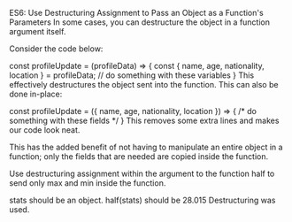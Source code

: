 ES6: Use Destructuring Assignment to Pass an Object as a Function's Parameters
In some cases, you can destructure the object in a function argument itself.

Consider the code below:

const profileUpdate = (profileData) => {
  const { name, age, nationality, location } = profileData;
  // do something with these variables
}
This effectively destructures the object sent into the function. This can also be done in-place:

const profileUpdate = ({ name, age, nationality, location }) => {
  /* do something with these fields */
}
This removes some extra lines and makes our code look neat.

This has the added benefit of not having to manipulate an entire object in a function; only the fields that are needed are copied inside the function.


Use destructuring assignment within the argument to the function half to send only max and min inside the function.

stats should be an object.
half(stats) should be 28.015
Destructuring was used.
